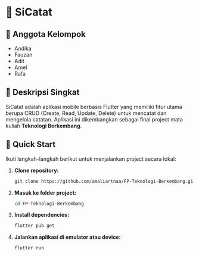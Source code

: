 # 📒 SiCatat

## 👥 Anggota Kelompok
- Andika
- Fauzan
- Adit
- Amel
- Rafa

## 📝 Deskripsi Singkat

SiCatat adalah aplikasi mobile berbasis Flutter yang memiliki fitur utama berupa CRUD (Create, Read, Update, Delete) untuk mencatat dan mengelola catatan. Aplikasi ini dikembangkan sebagai final project mata kuliah **Teknologi Berkembang**.

## 🚀 Quick Start

Ikuti langkah-langkah berikut untuk menjalankan project secara lokal:

1. **Clone repository:**

    ```bash
    git clone https://github.com/amaliartnaa/FP-Teknologi-Berkembang.git
    ```

2. **Masuk ke folder project:**

    ```bash
    cd FP-Teknologi-Berkembang
    ```

3. **Install dependencies:**

    ```bash
    flutter pub get
    ```

4. **Jalankan aplikasi di emulator atau device:**

    ```bash
    flutter run
    ```
